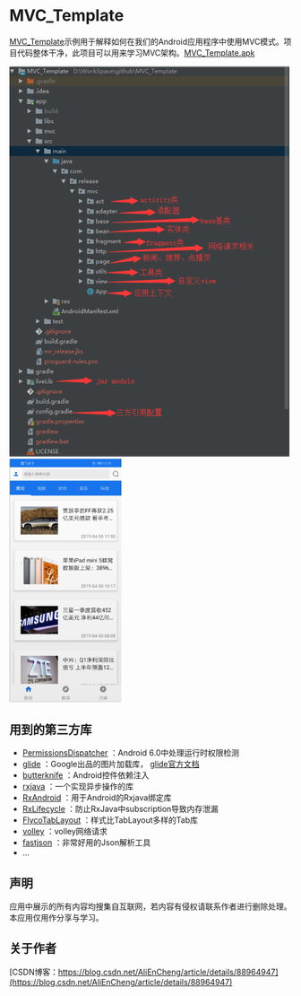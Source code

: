MVC_Template
=

[MVC_Template](https://github.com/enChenging/MVC_Template)示例用于解释如何在我们的Android应用程序中使用MVC模式。项目代码整体干净，此项目可以用来学习MVC架构。[MVC_Template.apk](https://download.csdn.net/download/aliencheng/11160051)

<img src="https://github.com/enChenging/MVC_Template/blob/master/screenshot/mvc2.png" width="500">
<img src="https://github.com/enChenging/MVC_Template/blob/master/screenshot/mvc.png" width="200">

用到的第三方库
-

- [PermissionsDispatcher](https://github.com/permissions-dispatcher/PermissionsDispatcher)
	：Android 6.0中处理运行时权限检测
- [glide](https://github.com/bumptech/glide)
	：Google出品的图片加载库，
[glide官方文档](https://mrfu.me/2016/02/27/Glide_Getting_Started/)
- [butterknife](https://github.com/JakeWharton/butterknife)
	：Android控件依赖注入
- [rxjava](https://github.com/ReactiveX/RxJava)
	：一个实现异步操作的库
- [RxAndroid](https://github.com/ReactiveX/RxAndroid)
	：用于Android的Rxjava绑定库
- [RxLifecycle](https://github.com/trello/RxLifecycle)
	：防止RxJava中subscription导致内存泄漏
- [FlycoTabLayout](https://github.com/H07000223/FlycoTabLayout)
	：样式比TabLayout多样的Tab库
- [volley](https://github.com/google/volley)
	：volley网络请求
- [fastjson](https://github.com/alibaba/fastjson)
	：非常好用的Json解析工具
- ...

声明
-
应用中展示的所有内容均搜集自互联网，若内容有侵权请联系作者进行删除处理。本应用仅用作分享与学习。

关于作者
-
[CSDN博客：https://blog.csdn.net/AliEnCheng/article/details/88964947](https://blog.csdn.net/AliEnCheng/article/details/88964947)
